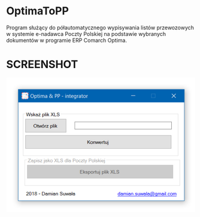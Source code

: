 # OptimaToPP
Program służący do półautomatycznego wypisywania listów przewozowych w systemie e-nadawca Poczty Polskiej na podstawie wybranych dokumentów w programie ERP Comarch Optima.

# SCREENSHOT
![Alt text](/OptimaToPP/screens/optima_01.jpg?raw=true "Optima integrator")
